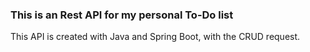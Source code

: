 ### This is an Rest API for my personal To-Do list

This API is created with Java and Spring Boot, with the CRUD request.
